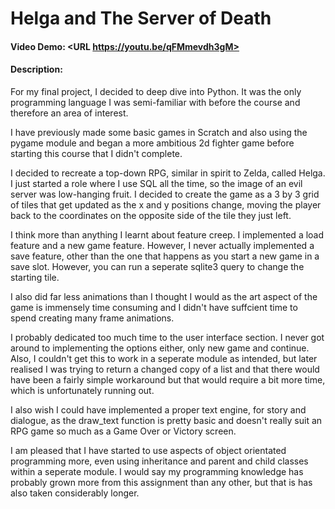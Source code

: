 # Helga and The Server of Death
#### Video Demo:  <URL https://youtu.be/qFMmevdh3gM>
#### Description:
For my final project, I decided to deep dive into Python. It was the only programming language I was semi-familiar with before the course and therefore an area of interest.

I have previously made some basic games in Scratch and also using the pygame module and began a more ambitious 2d fighter game before starting this course that I didn't complete.

I decided to recreate a top-down RPG, similar in spirit to Zelda, called Helga. I just started a role where I use SQL all the time, so the image of an evil server was low-hanging fruit. I decided to create the game as a 3 by 3 grid of tiles that get updated as the x and y positions change, moving the player back to the coordinates on the opposite side of the tile they just left.

I think more than anything I learnt about feature creep. I implemented a load feature and a new game feature. However, I never actually implemented a save feature, other than the one that happens as you start a new game in a save slot. However, you can run a seperate sqlite3 query to change the starting tile.

I also did far less animations than I thought I would as the art aspect of the game is immensely time consuming and I didn't have suffcient time to spend creating many frame animations.

I probably dedicated too much time to the user interface section. I never got around to implementing the options either, only new game and continue. Also, I couldn't get this to work in a seperate module as intended, but later realised I was trying to return a changed copy of a list and that there would have been a fairly simple workaround but that would require a bit more time, which is unfortunately running out.

I also wish I could have implemented a proper text engine, for story and dialogue, as the draw_text function is pretty basic and doesn't really suit an RPG game so much as a Game Over or Victory screen.

I am pleased that I have started to use aspects of object orientated programming more, even using inheritance and parent and child classes within a seperate module. I would say my programming knowledge has probably grown more from this assignment than any other, but that is has also taken considerably longer.